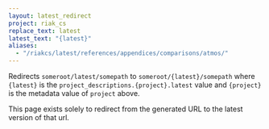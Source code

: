 ```yaml
---
layout: latest_redirect
project: riak_cs
replace_text: latest
latest_text: "{latest}"
aliases:
  - "/riakcs/latest/references/appendices/comparisons/atmos/"
---
```


Redirects `someroot/latest/somepath` to `someroot/{latest}/somepath` 
where `{latest}` is the `project_descriptions.{project}.latest` value
and `{project}` is the metadata value of `project` above.

This page exists solely to redirect from the generated URL to the latest version of
that url.



